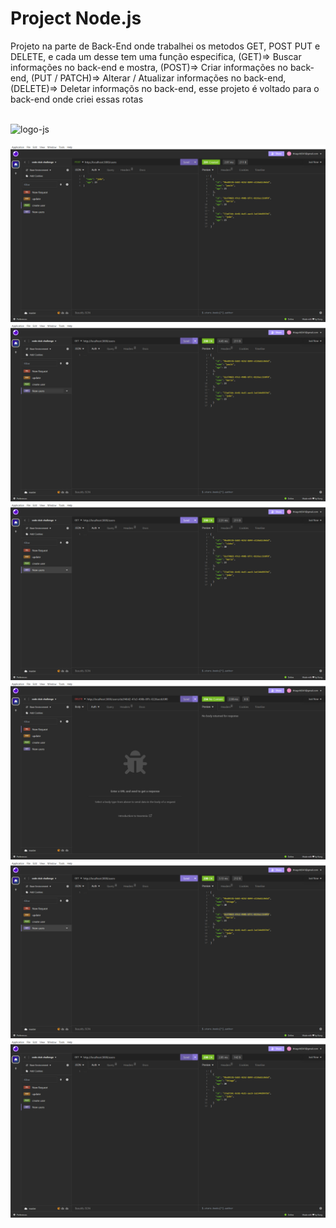 # Project Node.js

Projeto na parte de Back-End onde trabalhei os metodos GET, POST PUT e DELETE, e cada um desse tem uma função especifica, (GET)=> Buscar informações no back-end e mostra, (POST)=> Criar informações no back-end,
 (PUT / PATCH)=> Alterar / Atualizar informações no back-end, (DELETE)=> Deletar informaçõs no back-end, esse projeto é voltado para o back-end onde criei essas rotas

<br>
<img src="https://img.shields.io/badge/JavaScript-323330?style=for-the-badge&logo=javascript&logoColor=F7DF1E" alt="logo-js">
<br>
<br>
<img src="./assets/Captura de Tela (51).png">
<br>
<img src="./assets/Captura de Tela (52).png">
<br>
<img src="./assets/Captura de Tela (53).png">
<br>
<img src="./assets/Captura de Tela (54).png">
<br>
<img src="./assets/Captura de Tela (55).png">
<br>
<img src="./assets/Captura de Tela (56).png">
<br>
